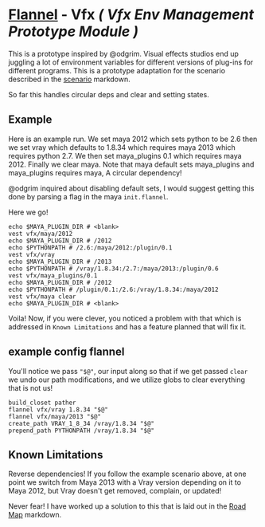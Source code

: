 # [Flannel][readme-md] - Vfx *( Vfx Env Management Prototype Module )*

This is a prototype inspired by @odgrim. Visual effects studios end up juggling a lot of environment variables for different versions of plug-ins for different programs. This is a prototype adaptation for the scenario described in the [scenario][vfx-scenario-md] markdown.

So far this handles circular deps and clear and setting states.

## Example

Here is an example run. We set maya 2012 which sets python to be 2.6 then we set vray which defaults to 1.8.34 which requires maya 2013 which requires python 2.7. We then set maya_plugins 0.1 which requires maya 2012. Finally we clear maya. Note that maya default sets maya_plugins and maya_plugins requires maya, A circular dependency!

@odgrim inquired about disabling default sets, I would suggest getting this done by parsing a flag in the maya `init.flannel`.

Here we go!

    echo $MAYA_PLUGIN_DIR # <blank>
    vest vfx/maya/2012
    echo $MAYA_PLUGIN_DIR # /2012
    echo $PYTHONPATH # /2.6:/maya/2012:/plugin/0.1
    vest vfx/vray
    echo $MAYA_PLUGIN_DIR # /2013
    echo $PYTHONPATH # /vray/1.8.34:/2.7:/maya/2013:/plugin/0.6
    vest vfx/maya_plugins/0.1
    echo $MAYA_PLUGIN_DIR # /2012
    echo $PYTHONPATH # /plugin/0.1:/2.6:/vray/1.8.34:/maya/2012
    vest vfx/maya clear
    echo $MAYA_PLUGIN_DIR # <blank>

Voila! Now, if you were clever, you noticed a problem with that which is addressed in `Known Limitations` and has a feature planned that will fix it.

## example config flannel

You'll notice we pass `"$@"`, our input along so that if we get passed `clear` we undo our path modifications, and we utilize globs to clear everything that is not us!

    build_closet pather
    flannel vfx/vray 1.8.34 "$@"
    flannel vfx/maya/2013 "$@"
    create_path VRAY_1_8_34 /vray/1.8.34 "$@"
    prepend_path PYTHONPATH /vray/1.8.34 "$@"

## Known Limitations

Reverse dependencies! If you follow the example scenario above, at one point we switch from Maya 2013 with a Vray version depending on it to Maya 2012, but Vray doesn't get removed, complain, or updated!

Never fear! I have worked up a solution to this that is laid out in the [Road Map][road-map-md] markdown. 

[road-map-md]: ../ROAD_MAP.md "Road Map Markdown Page"
[vfx-scenario-md]: SCENARIO.md "Vfx Prototype Scenario"
[readme-md]: ../README.md "Flannel Readme"